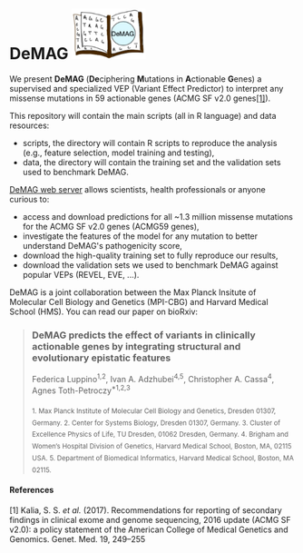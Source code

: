 # DeMAG <img src="demag_logo.png" width="130">


We present **DeMAG** (**De**ciphering **M**utations in **A**ctionable **G**enes) a supervised and specialized VEP (Variant Effect Predictor) to interpret any missense mutations in 59 actionable genes (ACMG SF v2.0 genes[[1]](#1)).

This repository will contain the main scripts (all in R language) and data resources:
- scripts, the directory will contain R scripts to reproduce the analysis (e.g., feature selection, model training and testing),
- data, the directory will contain the training set and the validation sets used to benchmark DeMAG.


[DeMAG web server](https://demag.org) allows scientists, health professionals or anyone curious to:
- access and download predictions for all ~1.3 million missense mutations for the ACMG SF v2.0 genes (ACMG59 genes),
- investigate the features of the model for any mutation to better understand DeMAG's pathogenicity score,
- download the high-quality training set to fully reproduce our results,
- download the validation sets we used to benchmark DeMAG against popular VEPs (REVEL, EVE, ...).

DeMAG is a joint collaboration between the Max Planck Insitute of Molecular Cell Biology and Genetics (MPI-CBG) and Harvard Medical School (HMS). You can read our paper on bioRxiv:
> ### DeMAG predicts the effect of variants in clinically actionable genes by integrating structural and evolutionary epistatic features
> Federica Luppino<sup>1,2</sup>, Ivan A. Adzhubei<sup>4,5</sup>, Christopher A. Cassa<sup>4</sup>, Agnes Toth-Petroczy<sup>*1,2,3</sup>
>
> <sub> 1. Max Planck Institute of Molecular Cell Biology and Genetics, Dresden 01307, Germany.
> 2. Center for Systems Biology, Dresden 01307, Germany.
> 3. Cluster of Excellence Physics of Life, TU Dresden, 01062 Dresden, Germany.
> 4. Brigham and Womenʼs Hospital Division of Genetics, Harvard Medical School, Boston, MA, 02115 USA.
> 5. Department of Biomedical Informatics, Harvard Medical School, Boston, MA 02115.</sub>


#### References
<a id="1">[1]</a> 
Kalia, S. S. *et al.* (2017). 
Recommendations for reporting of secondary findings in clinical exome and genome sequencing, 2016 update (ACMG SF v2.0): a policy statement of the American College of Medical Genetics and Genomics.
Genet. Med. 19, 249–255

